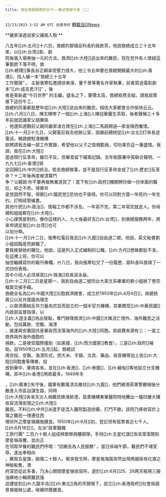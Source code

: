 ```yaml
---
title: 我在救總服務的日子——兼述救總今昔（二）
---
```

`12/23/2023 2:52 AM UTC 白夜专栏` [轉載自GNews](https://gnews.org/articles/2142536)

**嚴家淦遊说家父讓我入彀  **
  
八五年[[zh:五月]]十六日，救總的鄒镇岳科長約我飲茶，他説救總成立三十五年來，以[[zh:台湾]]影、劇  
院每張入場券抽一元的方法，救濟[[zh:大陸]]逃出來的難民，现在党外有人懷疑這筆鉅款下落不明，救  
[[zh:總理]]事長谷正綱承受壓力很大，他三令五申要在救總開銷最大的[[zh:香港]]，找人编一本“救總三十五年  
工作實錄” 。 主秘張寒松邀請徐東濱、董千里等著名作家執筆，前者寫過電影劇本“[[zh:成吉思汗]]” ，後  
者是美新處“今日世界” 的主編，盛名之下，要價太高，救總經费支絀，請我屈尊接下這份牛工，  
救總的同事都是歷年從[[zh:大陸]]逃出來的難民，相信大家都會合作愉快云云。  
[[zh:八月]]八日，陳志輝帶了一個[[zh:上海]]人陳冠華醫生茶叙，後者聲稱三十多年前就認識家父胡賡佩  
，他還知道戰前父親同嚴家淦合資在[[zh:上海]]二馬路開過—家金陵西餐馆。  
[[zh:十一月]]十九日，父親電召我去他辦公室，說嚴前總统從[[zh:台北]]打來長途電话，稱救總駐港機構  
欲聘請我去编一部工作實錄，希望他以父子之情規勸我，切勿辜负這一番盛情。我說，我在[[zh:大陸]]  
當過現行反革命，雖已平反，但畢竟留下檔案記錄。去年剛簽署中英聯合聲明，一九九七[[zh:香港]]铁  
定回歸[[zh:中共]]统治，若去救總做事，豈不是现行反革命变成了[[zh:歷史]]反革命？十二年後再度被清算鬥  
争？父親說:你不要再做無業游民了！當下有[[zh:政府]]機關聘你做一份体面的職位，却之不恭。得罪共  
産党固然不智，得罪[[zh:國民党]]恐怕也不值得。你可以同對方簽一年死约一年生约，訂明祗管编書。  
其他什麽[[zh:政治]]、情報工作都不涉及，一年寫不完，第二年寫完就走人。你母親和姐姐都在[[zh:大陸]]，  
小心謹慎是對的。像你這樣的人，九七後最好去[[zh:台湾]]，到救總服務两年，將來申請定居[[zh:台湾]]也可  
以加分嘛。  
[[zh:十一月]]廾二日，張寒松電召我去[[zh:九龍]]自由道二號，他説，英文秘書劉小姐因臨産而辭職了，  
要我接替她的職位。他說，這是列入正式编制的公職，[[zh:方丹]]想做都批不准，在這裡上班，你可以  
抽空繼續寫你的報刊專欄。廾八日，我向張寒松交了一份履歷，鄒科長叫我填了一式四份表格，  
其中介绍人必须填寫[[zh:珠海]]校長梁永燊。  
[[zh:十二月]]二日是星期一，我到自由道二號同台大英文系畢業的劉小姐辦了卷宗檔案交接手續。  
救總全名為[[zh:中國大陸]]災胞救濟總會，成立於1950年[[zh:4月4日]]，係總统 蔣公以反共復國為理念  
，以救濟團結反共力量為宗旨而設立的一個半官方機構，其業務受[[zh:中華民國]]内政部监督指導，以  
[[zh:人道主義]]為出發點，專鬥辦理救濟[[zh:中國]]大隓流亡境外、海外難民之活動，包括募款、空飄、海漂  
、接運與安置因共産暴政而流落海外的[[zh:大陸]]同胞。其經費來源有三：一是工商界與外海外僑胞的  
捐款，二是接受國際援助（如美援、[[zh:西方國家]]教會），三是[[zh:政府]]補助。自1950年[[zh:五月]]起，救總試  
用空投、空飘、海漂形式，把大米、手錶、文具、藥品、收音機等加上告[[zh:大陸]]同胞書等傳單，投  
放到華中、華南各省，並在[[zh:香港]]、[[zh:泰國]]、[[zh:緬甸]]等地設立分支機構，其中[[zh:香港]]用款最多。1949年冬  
  
，[[zh:廣東]]失守後，國軍有數萬溃兵撤往[[zh:九龍]]，他們被港英軍警繳械後分散進入市區自謀生路，同時  
[[zh:大陸]]各省天災人禍難民蜂湧抵港，慈善機構東華醫院特地騰出一幢四層大樓收容流落街頭之[[zh:大陸]]  
難民。不料[[zh:中共]]派遣歹徒混入醫院製造纷擾，打鬥不歇。該院乃將收容於上環之難民一律遷往西  
環郊外之摩星嶺續施膳食。1950年[[zh:6月]]初，登記领有钣票者近七千人。[[zh:6月18日]]，左派“政軍醫職  
工旅行團” 二百六十餘人组成秧歌隊與腰鼓隊，手持[[zh:五星红旗]]浩浩蕩蕩開到摩星嶺尋釁，並向正  
在领取早餐的難民們呼喝：“回鄉去為人民服務” 。當日係端午節，難民們不堪受辱，遂出拳相向  
，撕毁五星旗，毆傷二十餘人。衝突發生時，摩星嶺海面突然出現两艘掛有红旗之神秘船隻，港  
府深恐從此多事，乃决心關閉摩星嶺收容所，遂於[[zh:6月]]25、26两天租用三艘油麻地小輪將難民强  
迫遷徙到[[zh:九龍半岛]][[zh:東北]]角的吊頸嶺下，設立[[zh:香港政府]]社會局調景嶺營辦公處，继續供應膳食。
